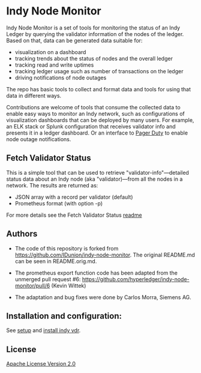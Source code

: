 # Indy Node Monitor

Indy Node Monitor is a set of tools for monitoring the status of an Indy Ledger by querying the validator information of the nodes of the ledger. Based on that, data can be generated data suitable for:

* visualization on a dashboard
* tracking trends about the status of nodes and the overall ledger
* tracking read and write uptimes
* tracking ledger usage such as number of transactions on the ledger
* driving notifications of node outages

The repo has basic tools to collect and format data and tools for using that data in different ways.

Contributions are welcome of tools that consume the collected data to enable easy ways to monitor an Indy network, such as configurations of visualization dashboards that can be deployed by many users. For example, an ELK stack or Splunk configuration that receives validator info and presents it in a ledger dashboard. Or an interface to [Pager Duty](https://www.pagerduty.com/) to enable node outage notifications.

## Fetch Validator Status

This is a simple tool that can be used to retrieve "validator-info"&mdash;detailed status data about an Indy node (aka "validator)&mdash;from all the nodes in a network. The results are returned as: 
- JSON array with a record per validator (default)
- Prometheus format (with option -p)

For more details see the Fetch Validator Status [readme](fetch-validator-status/README.md)

## Authors
- The code of this repository is forked from https://github.com/IDunion/indy-node-monitor.
The original README.md can be seen in README.orig.md.

- The prometheus export function code has been adapted from the unmerged pull request #6:
https://github.com/hyperledger/indy-node-monitor/pull/6 (Kevin Wittek)

- The adaptation and bug fixes were done by Carlos Morra, Siemens AG.

## Installation and configuration: 
See [setup](setup_IDUnion_node_monitoring.md) and [install indy vdr](install_indy-vdr.md).

## License

[Apache License Version 2.0](LICENSE)
